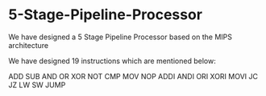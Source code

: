 # 5-Stage-Pipeline-Processor
We have designed a 5 Stage Pipeline Processor based on the MIPS architecture


We have designed 19 instructions which are mentioned below:

ADD
SUB
AND
OR
XOR
NOT
CMP
MOV
NOP
ADDI
ANDI
ORI
XORI
MOVI
JC
JZ
LW
SW
JUMP
